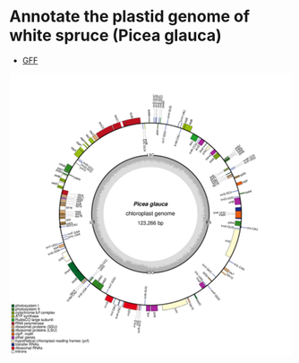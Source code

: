 Annotate the plastid genome of white spruce (Picea glauca)
================================================================================

+ [GFF](https://github.com/sjackman/pgcpdna/blob/master/pg29-plastid-manual.gff)

![White spruce plastid](pg29-plastid-manual.gbk.png)
